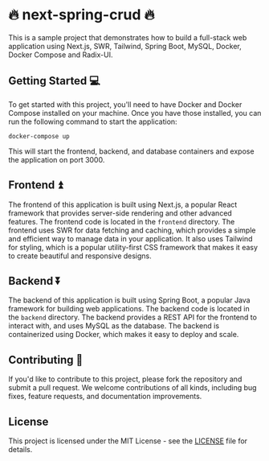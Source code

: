 # :fire: next-spring-crud :fire:

This is a sample project that demonstrates how to build a full-stack web application using Next.js, SWR, Tailwind, Spring Boot, MySQL, Docker, Docker Compose and Radix-UI.

## Getting Started :computer:

To get started with this project, you'll need to have Docker and Docker Compose installed on your machine. Once you have those installed, you can run the following command to start the application:

```
docker-compose up
```

This will start the frontend, backend, and database containers and expose the application on port 3000.

## Frontend :arrow_double_up:

The frontend of this application is built using Next.js, a popular React framework that provides server-side rendering and other advanced features. The frontend code is located in the `frontend` directory.
The frontend uses SWR for data fetching and caching, which provides a simple and efficient way to manage data in your application. It also uses Tailwind for styling, which is a popular utility-first CSS framework that makes it easy to create beautiful and responsive designs.

## Backend :arrow_double_down:

The backend of this application is built using Spring Boot, a popular Java framework for building web applications. The backend code is located in the `backend` directory.
The backend provides a REST API for the frontend to interact with, and uses MySQL as the database. The backend is containerized using Docker, which makes it easy to deploy and scale.

## Contributing :hammer:

If you'd like to contribute to this project, please fork the repository and submit a pull request. We welcome contributions of all kinds, including bug fixes, feature requests, and documentation improvements.

## License

This project is licensed under the MIT License - see the [LICENSE](LICENSE) file for details.
